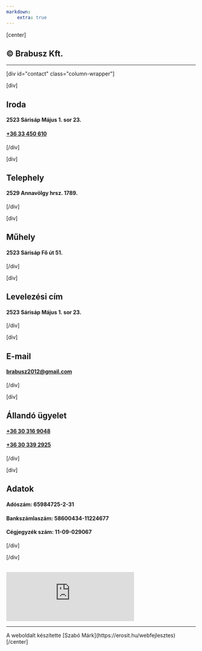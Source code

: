 ```yaml
---
markdown:
    extra: true
---
```


[center]
## © Brabusz Kft.
<hr>

[div id="contact" class="column-wrapper"]

[div]
## <i class="las la-building"></i> Iroda
#### 2523 Sárisáp Május 1. sor 23.  
#### [+36 33 450 610](tel:+3633450610)
[/div]

[div]
## <i class="las la-industry"></i> Telephely
#### 2529 Annavölgy hrsz. 1789.
[/div]


[div]
## <i class="las la-tools"></i> Műhely
#### 2523 Sárisáp Fő út 51.
[/div]


[div]
## <i class="las la-envelope"></i> Levelezési cím
#### 2523 Sárisáp Május 1. sor 23.
[/div]


[div]
## <i class="las la-at"></i> E-mail
#### [brabusz2012@gmail.com](mailto:brabusz2012@gmail.com)
[/div]

[div]
## <i class="las la-user"></i> Állandó ügyelet
#### [+36 30 316 9048](tel:+36303169048)  
#### [+36 30 339 2925](tel:+36303392925)
[/div]

[div]
## <i class="las la-money-check"></i> Adatok
#### Adószám: 65984725-2-31
#### Bankszámlaszám: 58600434-11224677
#### Cégjegyzék szám: 11-09-029067
[/div]

[/div]

<br/>

<iframe src="https://www.facebook.com/plugins/page.php?href=https%3A%2F%2Fwww.facebook.com%2Fbrabusz.szemelyszallitas&tabs&width=340&height=130&small_header=false&adapt_container_width=true&hide_cover=false&show_facepile=true&appId=566471170541531" width="340" height="130" style="border:none;overflow:hidden" scrolling="no" frameborder="0" allowfullscreen="true" allow="autoplay; clipboard-write; encrypted-media; picture-in-picture; web-share"></iframe>


<hr>
A weboldalt készítette  
[Szabó Márk](https://erosit.hu/webfejlesztes)
[/center]
